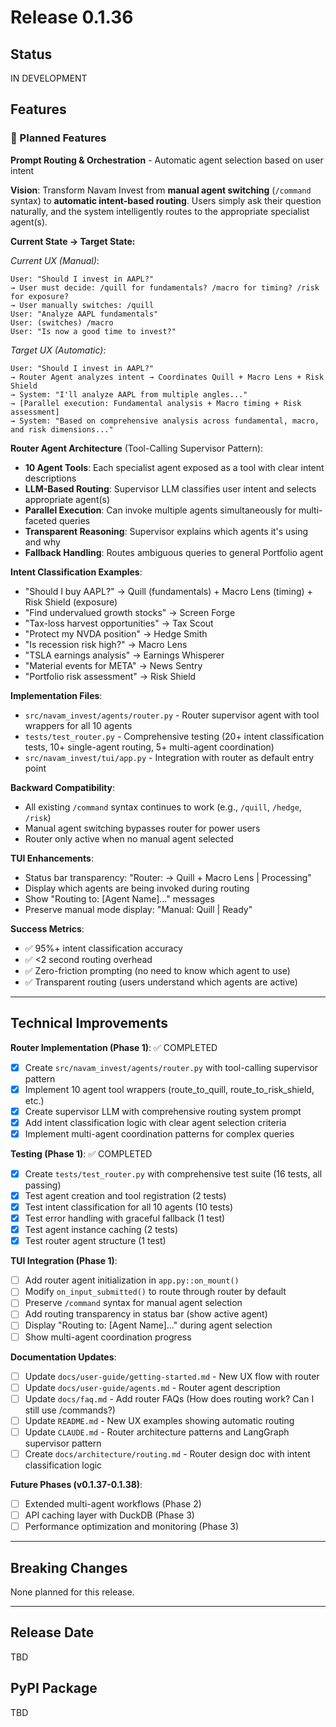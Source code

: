 # Release 0.1.36

## Status
IN DEVELOPMENT

## Features

### 🚧 Planned Features

**Prompt Routing & Orchestration** - Automatic agent selection based on user intent

**Vision**: Transform Navam Invest from **manual agent switching** (`/command` syntax) to **automatic intent-based routing**. Users simply ask their question naturally, and the system intelligently routes to the appropriate specialist agent(s).

**Current State → Target State:**

*Current UX (Manual)*:
```
User: "Should I invest in AAPL?"
→ User must decide: /quill for fundamentals? /macro for timing? /risk for exposure?
→ User manually switches: /quill
User: "Analyze AAPL fundamentals"
User: (switches) /macro
User: "Is now a good time to invest?"
```

*Target UX (Automatic)*:
```
User: "Should I invest in AAPL?"
→ Router Agent analyzes intent → Coordinates Quill + Macro Lens + Risk Shield
→ System: "I'll analyze AAPL from multiple angles..."
→ [Parallel execution: Fundamental analysis + Macro timing + Risk assessment]
→ System: "Based on comprehensive analysis across fundamental, macro, and risk dimensions..."
```

**Router Agent Architecture** (Tool-Calling Supervisor Pattern):
- **10 Agent Tools**: Each specialist agent exposed as a tool with clear intent descriptions
- **LLM-Based Routing**: Supervisor LLM classifies user intent and selects appropriate agent(s)
- **Parallel Execution**: Can invoke multiple agents simultaneously for multi-faceted queries
- **Transparent Reasoning**: Supervisor explains which agents it's using and why
- **Fallback Handling**: Routes ambiguous queries to general Portfolio agent

**Intent Classification Examples**:
- "Should I buy AAPL?" → Quill (fundamentals) + Macro Lens (timing) + Risk Shield (exposure)
- "Find undervalued growth stocks" → Screen Forge
- "Tax-loss harvest opportunities" → Tax Scout
- "Protect my NVDA position" → Hedge Smith
- "Is recession risk high?" → Macro Lens
- "TSLA earnings analysis" → Earnings Whisperer
- "Material events for META" → News Sentry
- "Portfolio risk assessment" → Risk Shield

**Implementation Files**:
- `src/navam_invest/agents/router.py` - Router supervisor agent with tool wrappers for all 10 agents
- `tests/test_router.py` - Comprehensive testing (20+ intent classification tests, 10+ single-agent routing, 5+ multi-agent coordination)
- `src/navam_invest/tui/app.py` - Integration with router as default entry point

**Backward Compatibility**:
- All existing `/command` syntax continues to work (e.g., `/quill`, `/hedge`, `/risk`)
- Manual agent switching bypasses router for power users
- Router only active when no manual agent selected

**TUI Enhancements**:
- Status bar transparency: "Router: → Quill + Macro Lens | Processing"
- Display which agents are being invoked during routing
- Show "Routing to: [Agent Name]..." messages
- Preserve manual mode display: "Manual: Quill | Ready"

**Success Metrics**:
- ✅ 95%+ intent classification accuracy
- ✅ <2 second routing overhead
- ✅ Zero-friction prompting (no need to know which agent to use)
- ✅ Transparent routing (users understand which agents are active)

---

## Technical Improvements

**Router Implementation (Phase 1)**: ✅ COMPLETED
- [x] Create `src/navam_invest/agents/router.py` with tool-calling supervisor pattern
- [x] Implement 10 agent tool wrappers (route_to_quill, route_to_risk_shield, etc.)
- [x] Create supervisor LLM with comprehensive routing system prompt
- [x] Add intent classification logic with clear agent selection criteria
- [x] Implement multi-agent coordination patterns for complex queries

**Testing (Phase 1)**: ✅ COMPLETED
- [x] Create `tests/test_router.py` with comprehensive test suite (16 tests, all passing)
- [x] Test agent creation and tool registration (2 tests)
- [x] Test intent classification for all 10 agents (10 tests)
- [x] Test error handling with graceful fallback (1 test)
- [x] Test agent instance caching (2 tests)
- [x] Test router agent structure (1 test)

**TUI Integration (Phase 1)**:
- [ ] Add router agent initialization in `app.py::on_mount()`
- [ ] Modify `on_input_submitted()` to route through router by default
- [ ] Preserve `/command` syntax for manual agent selection
- [ ] Add routing transparency in status bar (show active agent)
- [ ] Display "Routing to: [Agent Name]..." during agent selection
- [ ] Show multi-agent coordination progress

**Documentation Updates**:
- [ ] Update `docs/user-guide/getting-started.md` - New UX flow with router
- [ ] Update `docs/user-guide/agents.md` - Router agent description
- [ ] Update `docs/faq.md` - Add router FAQs (How does routing work? Can I still use /commands?)
- [ ] Update `README.md` - New UX examples showing automatic routing
- [ ] Update `CLAUDE.md` - Router architecture patterns and LangGraph supervisor pattern
- [ ] Create `docs/architecture/routing.md` - Router design doc with intent classification logic

**Future Phases (v0.1.37-0.1.38)**:
- [ ] Extended multi-agent workflows (Phase 2)
- [ ] API caching layer with DuckDB (Phase 3)
- [ ] Performance optimization and monitoring (Phase 3)

---

## Breaking Changes

None planned for this release.

---

## Release Date
TBD

## PyPI Package
TBD
